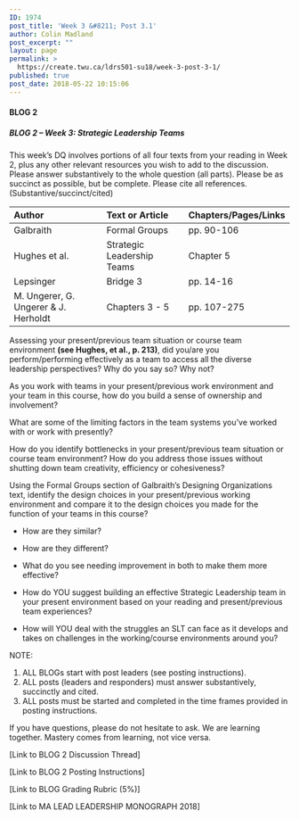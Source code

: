 ```yaml
---
ID: 1974
post_title: 'Week 3 &#8211; Post 3.1'
author: Colin Madland
post_excerpt: ""
layout: page
permalink: >
  https://create.twu.ca/ldrs501-su18/week-3-post-3-1/
published: true
post_date: 2018-05-22 10:15:06
---
```

#### BLOG 2

##### BLOG 2 – Week 3: Strategic Leadership Teams

This week’s DQ involves portions of all four texts from your reading in Week 2, plus any other relevant resources you wish to add to the discussion. Please answer substantively to the whole question (all parts). Please be as succinct as possible, but be complete. Please cite all references. (Substantive/succinct/cited)

| **Author** | **Text or Article** | **Chapters/Pages/Links** |
| :--- | :--- | :--- |
Galbraith | Formal Groups | pp. 90-106
Hughes et al. | Strategic Leadership Teams | Chapter 5
Lepsinger | Bridge 3 | pp. 14-16
M. Ungerer, G. Ungerer & J. Herholdt | Chapters 3 - 5 | pp. 107-275

Assessing your present/previous team situation or course team environment **(see Hughes, et al., p. 213)**, did you/are you perform/performing effectively as a team to access all the diverse leadership perspectives? Why do you say so? Why not?

As you work with teams in your present/previous work environment and your team in this course, how do you build a sense of ownership and involvement?

What are some of the limiting factors in the team systems you’ve worked with or work with presently?

How do you identify bottlenecks in your present/previous team situation or course team environment? How do you address those issues without shutting down team creativity, efficiency or cohesiveness?

Using the Formal Groups section of Galbraith’s Designing Organizations text, identify the design choices in your present/previous working environment and compare it to the design choices you made for the function of your teams in this course?

* How are they similar?

* How are they different?

* What do you see needing improvement in both to make them more effective?

* How do YOU suggest building an effective Strategic Leadership team in your present environment based on your reading and present/previous team experiences?

* How will YOU deal with the struggles an SLT can face as it develops and takes on challenges in the working/course environments around you?

NOTE:

1. ALL BLOGs start with post leaders (see posting instructions).
2. ALL posts (leaders and responders) must answer substantively, succinctly and cited.
3. ALL posts must be started and completed in the time frames provided in posting instructions.

If you have questions, please do not hesitate to ask.
We are learning together.
Mastery comes from learning, not vice versa.

[Link to BLOG 2 Discussion Thread]

[Link to BLOG 2 Posting Instructions]

[Link to BLOG Grading Rubric (5%)]

[Link to MA LEAD LEADERSHIP MONOGRAPH 2018]